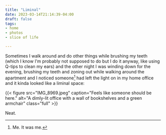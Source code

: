```yaml
---
title: "Liminal"
date: 2023-03-14T21:14:39-04:00
draft: false
tags: 
- home
- photos
- slice of life

---
```


Sometimes I walk around and do other things while brushing my teeth (which I know I'm probably not supposed to do but I do it anyway, like using Q-tips to clean my ears) and the other night I was winding down for the evening, brushing my teeth and zoning out while walking around the apartment and I noticed someone[^1] had left the light on in my home office and it kinda looked like a liminal space:

{{< figure src="IMG_8969.jpeg" caption="Feels like someone should be here." alt="A dimly-lit office with a wall of bookshelves and a green armchair" class="full" >}}

Neat.

[^1]: Me. It was me.